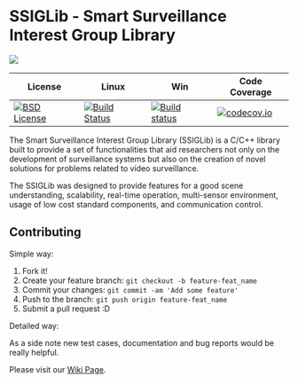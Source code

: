 # SSIGLib - Smart Surveillance Interest Group Library

<a href="http://www.ssig.dcc.ufmg.br" target=_blank><img src="http://www.ssig.dcc.ufmg.br/wp-content/uploads/2014/02/ssig_logo_bitmap_hd-300x205.png"></a>

| License|Linux|Win|Code Coverage|
| ----|----|----- | ---------|
|[![BSD License](https://img.shields.io/badge/license-BSD-blue.svg)](http://opensource.org/licenses/BSD-3-Clause)| [![Build Status](https://travis-ci.org/ssig/ssiglib.svg?branch=develop)](https://travis-ci.org/ssig/ssiglib) | [![Build status](https://ci.appveyor.com/api/projects/status/rmyr058kebpbg3v7/branch/develop?svg=true)](https://ci.appveyor.com/project/rbkloss/ssiglib) | [![codecov.io](https://codecov.io/github/ssig/ssiglib/coverage.svg?branch=develop)](https://codecov.io/github/ssig/ssiglib?branch=develop) |

The Smart Surveillance Interest Group Library (SSIGLib) is a C/C++ library built to provide a set of functionalities that aid researchers not only on the development of surveillance systems but also on the creation of novel solutions for problems related to video surveillance.

The SSIGLib was designed to provide features for a good scene understanding, scalability, real-time operation, multi-sensor environment, usage of low cost standard components, and communication control.

## Contributing

Simple way:

1. Fork it!
2. Create your feature branch: `git checkout -b feature-feat_name`
3. Commit your changes: `git commit -am 'Add some feature'`
4. Push to the branch: `git push origin feature-feat_name`
5. Submit a pull request :D

Detailed way:

As a side note new test cases, documentation and bug reports would be really helpful.

Please visit our [Wiki Page](https://github.com/ssig/ssiglib/wiki).

